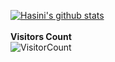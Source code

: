 [![Hasini's github stats](https://github-readme-stats.vercel.app/api?username=hpahasini&count_private=true&show_icons=true&theme=algolia)](https://github.com/hpahasini/github-readme-stats)	
<br>
**Visitors Count**  
![VisitorCount](https://profile-counter.glitch.me/{hpahasini}/count.svg)
